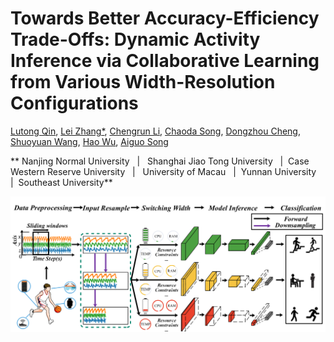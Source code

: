 # Towards Better Accuracy-Efficiency Trade-Offs: Dynamic Activity Inference via Collaborative Learning from Various Width-Resolution Configurations

[Lutong Qin](https://lutong-qin.github.io/),  [Lei Zhang*](https://leizhangnjnu.github.io/),  [Chengrun Li](),  [Chaoda Song](), [Dongzhou Cheng](),  [Shuoyuan Wang](),  [Hao Wu](),  [Aiguo Song]()

** Nanjing Normal University  &nbsp; | &nbsp;  Shanghai Jiao Tong University  &nbsp; |&nbsp;  Case Western Reserve University  &nbsp; | &nbsp;  University of Macau  &nbsp; |&nbsp;  Yunnan University  &nbsp; |&nbsp;  Southeast University**

![Towards Better Accuracy-Efficiency Trade-Offs: Dynamic Activity Inference via Collaborative Learning from Various Width-Resolution Configurations](imgs/Fig01.png "Towards Better Accuracy-Efficiency Trade-Offs: Dynamic Activity Inference via Collaborative Learning from Various Width-Resolution Configurations")
